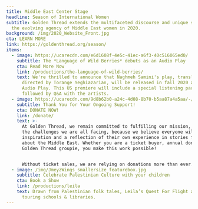 ```yaml
---
title: Middle East Center Stage
headline: Season of International Women
subtitle: Golden Thread extends the multifaceted discourse and unique stories of
  the evolving agency of Middle East women in 2020.
background: /img/2020_Website_Front.jpg
cta: LEARN MORE
link: https://goldenthread.org/season/
items:
  - image: https://ucarecdn.com/e6d1608f-4e5c-41ec-a6f3-40c516065ed0/
    subtitle: The *Language of Wild Berries* debuts as an Audio Play
    cta: Read More Now
    link: /productions/the-language-of-wild-berries/
    text: We're thrilled to announce that Naghmeh Samini's play, translated and
      directed by Torange Yeghiazarian, will be released in fall 2020 an as
      Audio Play. This US premiere will include a special listening party
      followed by Q&A with the artists.
  - image: https://ucarecdn.com/9d8b62b0-a24c-4d08-8b70-b5aa87a4a5aa/-/crop/3995x2455/0,281/-/preview/
    subtitle: Thank You for Your Ongoing Support!
    cta: DONATE NOW!
    link: /donate/
    text: >-
      At Golden Thread, we remain committed to fulfilling our mission, despite
      the challenges we are all facing, because we believe everyone will find
      inspiration and a reflection of their own experience in stories from or
      about the Middle East. Whether you are a ticket buyer, annual donor, or a
      Golden Thread groupie, you make this work possible!


      Without ticket sales, we are relying on donations more than ever. We appreciate your generosity!
  - image: /img/JmeyzWings_smallersize_featurebox.jpg
    subtitle: Celebrate Palestinian Culture with your children
    cta: Book a Show
    link: /productions/leila
    text: Drawn from Palestinian folk tales, Leila’s Quest For Flight are currently
      touring schools & libraries.
---
```

